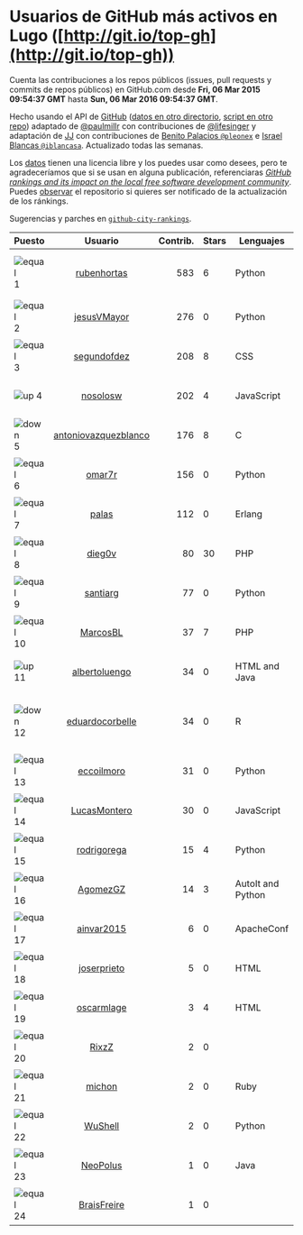 
# Usuarios de GitHub más activos en Lugo ([http://git.io/top-gh](http://git.io/top-gh))



  Cuenta las contribuciones a los repos públicos (issues, pull requests y commits de repos públicos) en GitHub.com desde  **Fri, 06 Mar 2015 09:54:37 GMT** hasta **Sun, 06 Mar 2016 09:54:37 GMT**.

  Hecho usando el API de [GitHub](http://github.com) ([datos en otro directorio](https://github.com/JJ/top-github-users-data/tree/master/data), [script en otro repo](https://github.com/JJ/github-city-rankings/blob/master/get-city.coffee)) adaptado de [@paulmillr](https://github.com/paulmillr) con contribuciones de [@lifesinger](https://github.com/lifesinger) y adaptación de [JJ](http://jj.github.io) con contribuciones de [Benito Palacios `@pleonex`](http://github.com/pleonex) e [Israel Blancas `@iblancasa`](https://github.com/iblancasa). Actualizado todas las semanas.

  Los [datos](https://github.com/JJ/top-github-users-data/tree/master/data) tienen una licencia libre y los puedes usar como desees, pero te agradeceríamos que si se usan en alguna publicación, referenciaras [*GitHub rankings and its impact on the local free software development community*](https://thewinnower.com/papers/github-rankings-and-its-impact-on-the-local-free-software-development-community). Puedes [observar](https://github.com/JJ/top-github-users-data/subscription) el repositorio si quieres ser notificado de la actualización de los ránkings.

  Sugerencias y parches en [`github-city-rankings`](http://github.com/JJ/github-city-rankings).


| Puesto   |  Usuario  |Contrib.| Stars | Lenguajes   |      Lugar      |  Avatar  |
|----------|:---------:|-------:|-------|-------------|:---------------:|----------|
|![equal](https://raw.githubusercontent.com/JJ/github-city-rankings/master/img/equal.gif) 1 | [rubenhortas](https://github.com/rubenhortas) | 583 | 6 | Python | Lugo ⊕ A Coruña (Galiza, Spain) | <img src='https://avatars1.githubusercontent.com/u/5363817?v=3&s=64' width="64" title='Rubén Hortas'> |
|![equal](https://raw.githubusercontent.com/JJ/github-city-rankings/master/img/equal.gif) 2 | [jesusVMayor](https://github.com/jesusVMayor) | 276 | 0 | Python | Lugo | <img src='https://avatars1.githubusercontent.com/u/5393537?v=3&s=64' width="64" title='Jesús Ventosinos Mayor'> |
|![equal](https://raw.githubusercontent.com/JJ/github-city-rankings/master/img/equal.gif) 3 | [segundofdez](https://github.com/segundofdez) | 208 | 8 | CSS | Lugo, Galicia, Spain | <img src='https://avatars1.githubusercontent.com/u/875006?v=3&s=64' width="64" title='Segundo Fdez'> |
|![up](https://raw.githubusercontent.com/JJ/github-city-rankings/master/img/up.gif) 4 | [nosolosw](https://github.com/nosolosw) | 202 | 4 | JavaScript | Lugo | <img src='https://avatars3.githubusercontent.com/u/583546?v=3&s=64' width="64" title='Andrés Maneiro'> |
|![down](https://raw.githubusercontent.com/JJ/github-city-rankings/master/img/down.gif) 5 | [antoniovazquezblanco](https://github.com/antoniovazquezblanco) | 176 | 8 | C | Chantada, Lugo, Spain | <img src='https://avatars2.githubusercontent.com/u/304193?v=3&s=64' width="64" title='Antonio Vazquez'> |
|![equal](https://raw.githubusercontent.com/JJ/github-city-rankings/master/img/equal.gif) 6 | [omar7r](https://github.com/omar7r) | 156 | 0 | Python | Lugo, Spain | <img src='https://avatars1.githubusercontent.com/u/637695?v=3&s=64' width="64" title='omar7r'> |
|![equal](https://raw.githubusercontent.com/JJ/github-city-rankings/master/img/equal.gif) 7 | [palas](https://github.com/palas) | 112 | 0 | Erlang | Lugo, Spain | <img src='https://avatars1.githubusercontent.com/u/638102?v=3&s=64' width="64" title='Pablo Lamela'> |
|![equal](https://raw.githubusercontent.com/JJ/github-city-rankings/master/img/equal.gif) 8 | [dieg0v](https://github.com/dieg0v) | 80 | 30 | PHP | Lugo, Galicia, Spain | <img src='https://avatars0.githubusercontent.com/u/870654?v=3&s=64' width="64" title='Diego Vilariño'> |
|![equal](https://raw.githubusercontent.com/JJ/github-city-rankings/master/img/equal.gif) 9 | [santiarg](https://github.com/santiarg) | 77 | 0 | Python | Lugo, Spain | <img src='https://avatars2.githubusercontent.com/u/7600476?v=3&s=64' width="64" title='Santi Argüeso'> |
|![equal](https://raw.githubusercontent.com/JJ/github-city-rankings/master/img/equal.gif) 10 | [MarcosBL](https://github.com/MarcosBL) | 37 | 7 | PHP | Lugo, Spain | <img src='https://avatars2.githubusercontent.com/u/389801?v=3&s=64' width="64" title='MarcosBL'> |
|![up](https://raw.githubusercontent.com/JJ/github-city-rankings/master/img/up.gif) 11 | [albertoluengo](https://github.com/albertoluengo) | 34 | 0 | HTML and Java | Lugo, Galicia, Spain | <img src='https://avatars1.githubusercontent.com/u/2248231?v=3&s=64' width="64" title='Alberto Luengo Cabanillas'> |
|![down](https://raw.githubusercontent.com/JJ/github-city-rankings/master/img/down.gif) 12 | [eduardocorbelle](https://github.com/eduardocorbelle) | 34 | 0 | R | Escola Politécnica Superior, Campus de Lugo | <img src='https://avatars3.githubusercontent.com/u/13240764?v=3&s=64' width="64" title='Eduardo Corbelle'> |
|![equal](https://raw.githubusercontent.com/JJ/github-city-rankings/master/img/equal.gif) 13 | [eccoilmoro](https://github.com/eccoilmoro) | 31 | 0 | Python | Lugo | <img src='https://avatars2.githubusercontent.com/u/3404161?v=3&s=64' width="64" title='Franco'> |
|![equal](https://raw.githubusercontent.com/JJ/github-city-rankings/master/img/equal.gif) 14 | [LucasMontero](https://github.com/LucasMontero) | 30 | 0 | JavaScript | Lugo, Galicia, Spain | <img src='https://avatars3.githubusercontent.com/u/7733283?v=3&s=64' width="64" title='Lucas'> |
|![equal](https://raw.githubusercontent.com/JJ/github-city-rankings/master/img/equal.gif) 15 | [rodrigorega](https://github.com/rodrigorega) | 15 | 4 | Python | Lugo (Spain) | <img src='https://avatars1.githubusercontent.com/u/3441785?v=3&s=64' width="64" title='Rodrigo Rega'> |
|![equal](https://raw.githubusercontent.com/JJ/github-city-rankings/master/img/equal.gif) 16 | [AgomezGZ](https://github.com/AgomezGZ) | 14 | 3 | AutoIt and Python | Lugo, Galiza | <img src='https://avatars2.githubusercontent.com/u/1591631?v=3&s=64' width="64" title='Alfredo David Gómez Sanmartin'> |
|![equal](https://raw.githubusercontent.com/JJ/github-city-rankings/master/img/equal.gif) 17 | [ainvar2015](https://github.com/ainvar2015) | 6 | 0 | ApacheConf | Lugo | <img src='https://avatars3.githubusercontent.com/u/10366442?v=3&s=64' width="64" title='Manuel Ruiz-Falcó Couto'> |
|![equal](https://raw.githubusercontent.com/JJ/github-city-rankings/master/img/equal.gif) 18 | [joserprieto](https://github.com/joserprieto) | 5 | 0 | HTML | Lugo | <img src='https://avatars1.githubusercontent.com/u/1142233?v=3&s=64' width="64" title='Jose R. Prieto'> |
|![equal](https://raw.githubusercontent.com/JJ/github-city-rankings/master/img/equal.gif) 19 | [oscarmlage](https://github.com/oscarmlage) | 3 | 4 | HTML | Lugo, Galicia, Spain | <img src='https://avatars1.githubusercontent.com/u/98542?v=3&s=64' width="64" title='Oscar M. Lage'> |
|![equal](https://raw.githubusercontent.com/JJ/github-city-rankings/master/img/equal.gif) 20 | [RixzZ](https://github.com/RixzZ) | 2 | 0 |  | Lugo | <img src='https://avatars2.githubusercontent.com/u/1339272?v=3&s=64' width="64" title='Rubén Pérez'> |
|![equal](https://raw.githubusercontent.com/JJ/github-city-rankings/master/img/equal.gif) 21 | [michon](https://github.com/michon) | 2 | 0 | Ruby | Primavera 40, LUGO | <img src='https://avatars0.githubusercontent.com/u/70982?v=3&s=64' width="64" title='Miguel A. Rodríguez López'> |
|![equal](https://raw.githubusercontent.com/JJ/github-city-rankings/master/img/equal.gif) 22 | [WuShell](https://github.com/WuShell) | 2 | 0 | Python | Lugo, Galicia, Spain | <img src='https://avatars0.githubusercontent.com/u/875005?v=3&s=64' width="64" title='Francisco de Borja Lopez Rio'> |
|![equal](https://raw.githubusercontent.com/JJ/github-city-rankings/master/img/equal.gif) 23 | [NeoPolus](https://github.com/NeoPolus) | 1 | 0 | Java | Lugo, Spain | <img src='https://avatars2.githubusercontent.com/u/1407768?v=3&s=64' width="64" title='Borja López Soilán'> |
|![equal](https://raw.githubusercontent.com/JJ/github-city-rankings/master/img/equal.gif) 24 | [BraisFreire](https://github.com/BraisFreire) | 1 | 0 |  | Lugo | <img src='https://avatars1.githubusercontent.com/u/9765389?v=3&s=64' width="64" title='Brais Freire'> |
